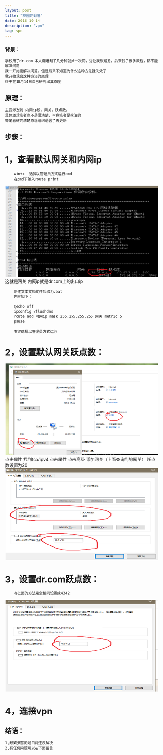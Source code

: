 ```yaml
---
layout: post
title: "校园网翻墙"
date: 2016-10-14 
description: "vpn"
tag: vpn
---
```


### 背景：
	学校用了dr.com 本人翻墙翻了几分钟就掉一次网，这让我很尴尬，后来找了很多教程，都不能解决问题
	我一开始能解决问题，但是后来不知道为什么这种方法就失效了
	我开始琢磨这种方法的原理
	终于在10月14日自己研究出其原理

## 原理：
	主要涉及到 内网ip段，网关，跃点数。
	具体原理笔者也不是很清楚，毕竟笔者是挖油的
	等笔者研究清楚原理组织语言了再更新

## 步骤：
# 1，查看默认网关和内网ip
		win+x  选择以管理员方式运行cmd
		在cmd下输入route print
<div align="center">
	<img src="/assets/images/vpn1.png" height="300" width="500">  
</div>
		这就是网关
		内网ip就是dr.com上的出口ip
		
		新建文本文档文件后缀为.bat
		内容如下：
		
		@echo off
		ipconfig /flushdns
		route add 内网ip mask 255.255.255.255 网关 metric 5
		pause
		
		右键选择以管理员方式运行

# 2，设置默认网关跃点数：
<div align="center">
	<img src="/assets/images/vpn2.png" height="300" width="500">  
</div>
	点击属性  找到tcp/ipv4  点击属性 点击高级 添加网关（上面查询到的网关） 跃点数设置为20
<div align="center">
	<img src="/assets/images/vpn3.png" height="300" width="500">  
</div>


# 3，设置dr.com跃点数：
		与上面的方法完全相同设置成4342
<div align="center">
	<img src="/assets/images/vpn4.png" height="300" width="500">  
</div>
	

# 4，连接vpn
	

## 结语：
	1,频繁弹窗问题目前还没解决
	2,有任何问题可以在下面留言
